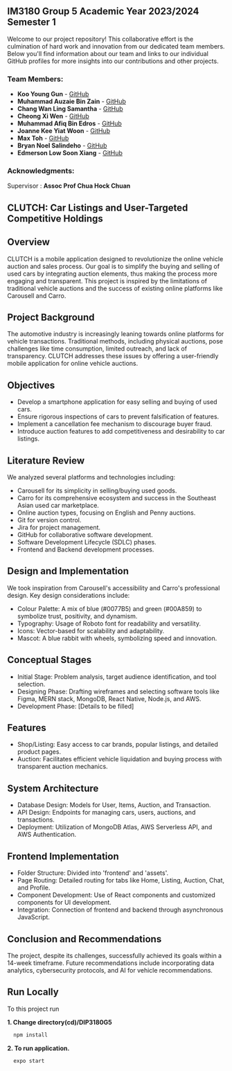 
## IM3180 Group 5 Academic Year 2023/2024 Semester 1
Welcome to our project repository! This collaborative effort is the culmination of hard work and innovation from our dedicated team members. Below you'll find information about our team and links to our individual GitHub profiles for more insights into our contributions and other projects.

### Team Members:

- **Koo Young Gun** - [GitHub](https://github.com/MusicalMell)
- **Muhammad Auzaie Bin Zain** - [GitHub](https://github.com/AJ-Auzaie)
- **Chang Wan Ling Samantha** - [GitHub](https://github.com/ScWL77)
- **Cheong Xi Wen** - [GitHub](https://github.com/xiwencheong)
- **Muhammad Afiq Bin Edros** - [GitHub](https://github.com/ausarcrusade)
- **Joanne Kee Yiat Woon** - [GitHub](https://github.com/jk-07734)
- **Max Toh** - [GitHub](https://github.com/MusicalMell)
- **Bryan Noel Salindeho** - [GitHub](https://github.com/bryannoels)
- **Edmerson Low Soon Xiang** - [GitHub](https://github.com/EdmersonLow)

### Acknowledgments:
Supervisor : **Assoc Prof Chua Hock Chuan**
## CLUTCH: Car Listings and User-Targeted Competitive Holdings

## Overview
CLUTCH is a mobile application designed to revolutionize the online vehicle auction and sales process. Our goal is to simplify the buying and selling of used cars by integrating auction elements, thus making the process more engaging and transparent. This project is inspired by the limitations of traditional vehicle auctions and the success of existing online platforms like Carousell and Carro.

## Project Background
The automotive industry is increasingly leaning towards online platforms for vehicle transactions. Traditional methods, including physical auctions, pose challenges like time consumption, limited outreach, and lack of transparency. CLUTCH addresses these issues by offering a user-friendly mobile application for online vehicle auctions.

## Objectives
- Develop a smartphone application for easy selling and buying of used cars.
- Ensure rigorous inspections of cars to prevent falsification of features.
- Implement a cancellation fee mechanism to discourage buyer fraud.
- Introduce auction features to add competitiveness and desirability to car listings.

## Literature Review
We analyzed several platforms and technologies including:
- Carousell for its simplicity in selling/buying used goods.
- Carro for its comprehensive ecosystem and success in the Southeast Asian used car marketplace.
- Online auction types, focusing on English and Penny auctions.
- Git for version control.
- Jira for project management.
- GitHub for collaborative software development.
- Software Development Lifecycle (SDLC) phases.
- Frontend and Backend development processes.

## Design and Implementation
We took inspiration from Carousell's accessibility and Carro's professional design. Key design considerations include:
- Colour Palette: A mix of blue (#0077B5) and green (#00A859) to symbolize trust, positivity, and dynamism.
- Typography: Usage of Roboto font for readability and versatility.
- Icons: Vector-based for scalability and adaptability.
- Mascot: A blue rabbit with wheels, symbolizing speed and innovation.

## Conceptual Stages
- Initial Stage: Problem analysis, target audience identification, and tool selection.
- Designing Phase: Drafting wireframes and selecting software tools like Figma, MERN stack, MongoDB, React Native, Node.js, and AWS.
- Development Phase: [Details to be filled]

## Features
- Shop/Listing: Easy access to car brands, popular listings, and detailed product pages.
- Auction: Facilitates efficient vehicle liquidation and buying process with transparent auction mechanics.

## System Architecture
- Database Design: Models for User, Items, Auction, and Transaction.
- API Design: Endpoints for managing cars, users, auctions, and transactions.
- Deployment: Utilization of MongoDB Atlas, AWS Serverless API, and AWS Authentication.

## Frontend Implementation
- Folder Structure: Divided into 'frontend' and 'assets'.
- Page Routing: Detailed routing for tabs like Home, Listing, Auction, Chat, and Profile.
- Component Development: Use of React components and customized components for UI development.
- Integration: Connection of frontend and backend through asynchronous JavaScript.

## Conclusion and Recommendations
The project, despite its challenges, successfully achieved its goals within a 14-week timeframe. Future recommendations include incorporating data analytics, cybersecurity protocols, and AI for vehicle recommendations.


## Run Locally

To this project run

**1. Change directory(cd)/DIP3180G5**
```bash
  npm install
```
**2. To run application.**
```bash
  expo start
```
